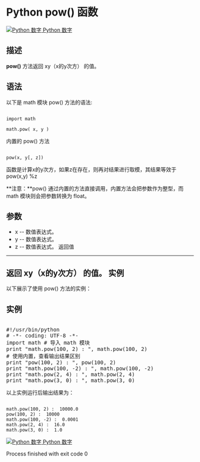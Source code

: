 Python  pow() 函数
================

 [![Python 数字](../images/up.gif)
 Python 数字](python-numbers.html)


  描述
--

  **pow()** 方法返回 xy（x的y次方） 的值。

 语法
--

 以下是 math 模块 pow() 方法的语法:

 
```

import math

math.pow( x, y )

```

 内置的 pow() 方法

 
```

pow(x, y[, z])

```

 函数是计算x的y次方，如果z在存在，则再对结果进行取模，其结果等效于pow(x,y) %z

 **注意：**pow() 通过内置的方法直接调用，内置方法会把参数作为整型，而 math 模块则会把参数转换为 float。

  参数
--

  *  x -- 数值表达式。 
 *  y -- 数值表达式。 
 *  z -- 数值表达式。 
   返回值
---

 返回 xy（x的y次方） 的值。  实例
--

  以下展示了使用 pow() 方法的实例： 

  实例
--

 <pre>

#!/usr/bin/python
# -*- coding: UTF-8 -*-
import math # 导入 math 模块
print "math.pow(100, 2) : ", math.pow(100, 2)
# 使用内置，查看输出结果区别
print "pow(100, 2) : ", pow(100, 2)
print "math.pow(100, -2) : ", math.pow(100, -2)
print "math.pow(2, 4) : ", math.pow(2, 4)
print "math.pow(3, 0) : ", math.pow(3, 0)
</pre>

  以上实例运行后输出结果为： 

 
```

math.pow(100, 2) :  10000.0
pow(100, 2) :  10000
math.pow(100, -2) :  0.0001
math.pow(2, 4) :  16.0
math.pow(3, 0) :  1.0

```

 [![Python 数字](../images/up.gif)
 Python 数字](python-numbers.html)

Process finished with exit code 0
